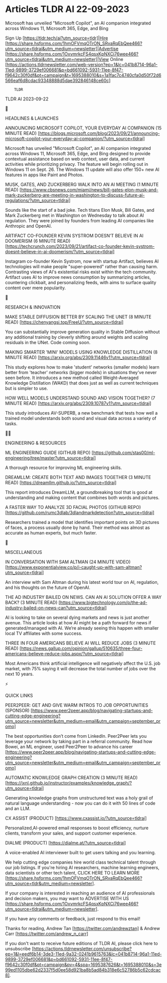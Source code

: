 # Articles TLDR AI 22-09-2023

Microsoft has unveiled "Microsoft Copilot", an AI companion integrated
across Windows 11, Microsoft 365, Edge, and Bing  

Sign Up [https://tldr.tech/ai?utm_source=tldr]|Hire
[https://share.hsforms.com/1hmOFVmqOTrON_SRvaRqEbQee466?utm_source=tldrai&utm_medium=newsletter]|Advertise
[https://share.hsforms.com/1OxvmrkcFS4qsxKpNXCi76wee466?utm_source=tldrai&utm_medium=newsletter]|View
Online
[https://actions.tldrnewsletter.com/web-version?ep=1&lc=041b8714-96a1-11ed-9899-3729ef006681&p=bd661092-5931-11ee-8f47-f9642c30f0df&pt=campaign&t=1695388010&s=1a1fac7c4740cfa0d50f72d6566eaf6d8cdac93348888d5dae392846148ce60c]


		TLDR 

TLDR AI 2023-09-22

🚀 

HEADLINES & LAUNCHES

ANNOUNCING MICROSOFT COPILOT, YOUR EVERYDAY AI COMPANION (15 MINUTE
READ)
[https://blogs.microsoft.com/blog/2023/09/21/announcing-microsoft-copilot-your-everyday-ai-companion/?utm_source=tldrai]

Microsoft has unveiled "Microsoft Copilot", an AI companion integrated
across Windows 11, Microsoft 365, Edge, and Bing designed to provide
contextual assistance based on web context, user data, and current
activities while prioritizing privacy. The feature will begin rolling
out in Windows 11 on Sept. 26. The Windows 11 update will also offer
150+ new AI features in apps like Paint and Photos. 

MUSK, GATES, AND ZUCKERBERG WALK INTO AN AI MEETING (1 MINUTE READ)
[https://www.cbsnews.com/miami/news/bill-gates-elon-musk-and-mark-zuckerberg-are-meeting-in-washington-to-discuss-future-ai-regulations/?utm_source=tldrai]

Sounds like the start of a bad joke. Tech titans Elon Musk, Bill
Gates, and Mark Zuckerberg met in Washington on Wednesday to talk
about AI regulation. They were joined by founders from leading AI
companies like Anthropic and OpenAI. 

ARTIFACT CO-FOUNDER KEVIN SYSTROM DOESN’T BELIEVE IN AI DOOMERISM (6
MINUTE READ)
[https://techcrunch.com/2023/09/21/artifact-co-founder-kevin-systrom-doesnt-believe-in-ai-doomerism/?utm_source=tldrai]

Instagram co-founder Kevin Systrom, now with startup Artifact,
believes AI technologies will make people "super-powered" rather than
causing harm. Contrasting views of AI's existential risks exist within
the tech community. Artifact uses AI to improve news consumption by
summarizing articles, countering clickbait, and personalizing feeds,
with aims to surface quality content over mere popularity. 

🧠 

RESEARCH & INNOVATION

MAKE STABLE DIFFUSION BETTER BY SCALING THE UNET (8 MINUTE READ)
[https://chenyangsi.top/FreeU/?utm_source=tldrai]

You can substantially improve generation quality in Stable Diffusion
without any additional training by cleverly shifting around weights
and scaling residuals in the UNet. Code coming soon. 

MAKING SMARTER 'MINI' MODELS USING KNOWLEDGE DISTILLATION (8 MINUTE
READ) [https://arxiv.org/abs/2309.11446v1?utm_source=tldrai]

This study explores how to make 'student' networks (smaller models)
learn better from 'teacher' networks (bigger models) in situations
they've never seen before. It introduces a new method called
Weight-Averaged Knowledge Distillation (WAKD) that does just as well
as current techniques but is simpler to use. 

HOW WELL MODELS UNDERSTAND SOUND AND VISION TOGETHER? (7 MINUTE READ)
[https://arxiv.org/abs/2309.10787v1?utm_source=tldrai]

This study introduces AV-SUPERB, a new benchmark that tests how well a
trained model understands both sound and visual data across a variety
of tasks. 

🧑‍💻 

ENGINEERING & RESOURCES

ML ENGINEERING GUIDE (GITHUB REPO)
[https://github.com/stas00/ml-engineering/tree/master?utm_source=tldrai]

A thorough resource for improving ML engineering skills. 

DREAMLLM: CREATE BOTH TEXT AND IMAGES TOGETHER (3 MINUTE READ)
[https://dreamllm.github.io/?utm_source=tldrai]

This report introduces DreamLLM, a groundbreaking tool that is good at
understanding and making content that combines both words and
pictures. 

A FASTER WAY TO ANALYZE 3D FACIAL PHOTOS (GITHUB REPO)
[https://github.com/rumc3dlab/3dlandmarkdetection?utm_source=tldrai]

Researchers trained a model that identifies important points on 3D
pictures of faces, a process usually done by hand. Their method was
almost as accurate as human experts, but much faster. 

🎁 

MISCELLANEOUS

IN CONVERSATION WITH SAM ALTMAN (24 MINUTE VIDEO)
[https://www.exponentialview.co/p/i-caught-up-with-sam-altman?utm_source=tldrai]

An interview with Sam Altman during his latest world tour on AI,
regulation, and his thoughts on the future of OpenAI. 

THE AD INDUSTRY BAILED ON NEWS. CAN AN AI SOLUTION OFFER A WAY BACK?
(3 MINUTE READ)
[https://www.bigtechnology.com/p/the-ad-industry-bailed-on-news-can?utm_source=tldrai]

AI is looking to take on several dying markets and news is just
another avenue. This article looks at how AI might be a path forward
for news if generated/managed with AI. We’re already seeing this
happen with smaller local TV affiliates with some success. 

THREE IN FOUR AMERICANS BELIEVE AI WILL REDUCE JOBS (3 MINUTE READ)
[https://news.gallup.com/opinion/gallup/510635/three-four-americans-believe-reduce-jobs.aspx/?utm_source=tldrai]

Most Americans think artificial intelligence will negatively affect
the U.S. job market, with 75% saying it will decrease the total number
of jobs over the next 10 years. 

⚡ 

QUICK LINKS

PEER2PEER: GET AND GIVE WARM INTROS TO JOB OPPORTUNITIES (SPONSOR)
[https://www.peer2peer.app/blog/navigating-startups-and-cutting-edge-engineering?utm_source=newsletter&utm_medium=email&utm_campaign=september_promo]

The best opportunities don’t come from LinkedIn. Peer2Peer lets you
leverage your network by taking part in a referral community. Read how
Bowei, an ML engineer, used Peer2Peer to advance his career
[https://www.peer2peer.app/blog/navigating-startups-and-cutting-edge-engineering?utm_source=newsletter&utm_medium=email&utm_campaign=september_promo]


AUTOMATIC KNOWLEDGE GRAPH CREATION (3 MINUTE READ)
[https://jxnl.github.io/instructor/examples/knowledge_graph/?utm_source=tldrai]

Generating knowledge graphs from unstructured text was a holy grail of
natural language understanding - now you can do it with 50 lines of
code and an LLM. 

CX ASSIST (PRODUCT) [https://www.cxassist.io/?utm_source=tldrai]

Personalized,AI-powered email responses to boost efficiency, nurture
clients, transform your sales, and support customer experience. 

DIALME (PRODUCT) [https://dialme.at/?utm_source=tldrai]

A voice-enabled AI interviewer built to get users talking and you
learning. 

 We help cutting edge companies hire world class technical talent
through our job listings. If you're hiring AI researchers, machine
learning engineers, data scientists or other tech talent, CLICK HERE
TO LEARN MORE
[https://share.hsforms.com/1hmOFVmqOTrON_SRvaRqEbQee466?utm_source=tldr&utm_medium=newsletter].


If your company is interested in reaching an audience of AI
professionals and decision makers, you may want to ADVERTISE WITH US
[https://share.hsforms.com/1OxvmrkcFS4qsxKpNXCi76wee466?utm_source=tldrai&utm_medium=newsletter].


If you have any comments or feedback, just respond to this email! 

Thanks for reading, 
Andrew Tan [https://twitter.com/andrewztan] & Andrew Carr
[https://twitter.com/andrew_n_carr] 

If you don't want to receive future editions of TLDR AI, please click
here to unsubscribe
[https://actions.tldrnewsletter.com/unsubscribe?ep=1&l=eedf6b14-3de3-11ed-9a32-0241b9615763&lc=041b8714-96a1-11ed-9899-3729ef006681&p=bd661092-5931-11ee-8f47-f9642c30f0df&pt=campaign&pv=4&spa=1695387626&t=1695388010&s=3e99ed1105dbe62d2337f5d0ee58d921ba8b5ad84b318e6c52786b5c62cdcac8].